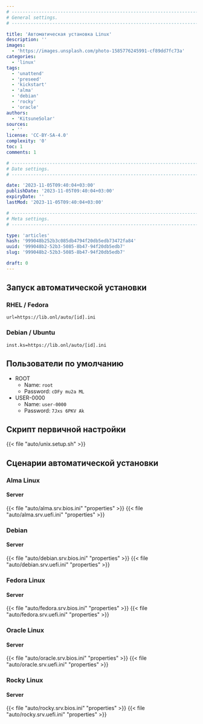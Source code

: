 ```yaml
---
# -------------------------------------------------------------------------------------------------------------------- #
# General settings.
# -------------------------------------------------------------------------------------------------------------------- #

title: 'Автоматическая установка Linux'
description: ''
images:
  - 'https://images.unsplash.com/photo-1585776245991-cf89dd7fc73a'
categories:
  - 'linux'
tags:
  - 'unattend'
  - 'preseed'
  - 'kickstart'
  - 'alma'
  - 'debian'
  - 'rocky'
  - 'oracle'
authors:
  - 'KitsuneSolar'
sources:
  - ''
license: 'CC-BY-SA-4.0'
complexity: '0'
toc: 1
comments: 1

# -------------------------------------------------------------------------------------------------------------------- #
# Date settings.
# -------------------------------------------------------------------------------------------------------------------- #

date: '2023-11-05T09:40:04+03:00'
publishDate: '2023-11-05T09:40:04+03:00'
expiryDate: ''
lastMod: '2023-11-05T09:40:04+03:00'

# -------------------------------------------------------------------------------------------------------------------- #
# Meta settings.
# -------------------------------------------------------------------------------------------------------------------- #

type: 'articles'
hash: '999048b252b3c085db4794f20db5edb73472fa84'
uuid: '999048b2-52b3-5085-8b47-94f20db5edb7'
slug: '999048b2-52b3-5085-8b47-94f20db5edb7'

draft: 0
---
```




<!--more-->

## Запуск автоматической установки

### RHEL / Fedora

```
url=https://lib.onl/auto/[id].ini
```

### Debian / Ubuntu

```
inst.ks=https://lib.onl/auto/[id].ini
```

## Пользователи по умолчанию

- ROOT
  - Name: `root`
  - Password: `cDFy mu2a ML`
- USER-0000
  - Name: `user-0000`
  - Password: `7Jxs 6PKV Ak`

## Скрипт первичной настройки

{{< file "auto/unix.setup.sh" >}}

## Сценарии автоматической установки

### Alma Linux

#### Server

{{< file "auto/alma.srv.bios.ini" "properties" >}}
{{< file "auto/alma.srv.uefi.ini" "properties" >}}

### Debian

#### Server

{{< file "auto/debian.srv.bios.ini" "properties" >}}
{{< file "auto/debian.srv.uefi.ini" "properties" >}}

### Fedora Linux

#### Server

{{< file "auto/fedora.srv.bios.ini" "properties" >}}
{{< file "auto/fedora.srv.uefi.ini" "properties" >}}

### Oracle Linux

#### Server

{{< file "auto/oracle.srv.bios.ini" "properties" >}}
{{< file "auto/oracle.srv.uefi.ini" "properties" >}}

### Rocky Linux

#### Server

{{< file "auto/rocky.srv.bios.ini" "properties" >}}
{{< file "auto/rocky.srv.uefi.ini" "properties" >}}
